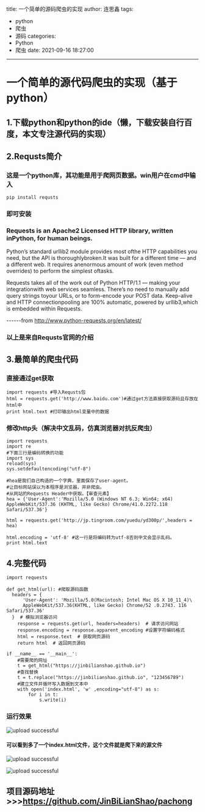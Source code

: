 title: 一个简单的源码爬虫的实现
author: 连思鑫
tags:
  - python
  - 爬虫
  - 源码
categories:
  - Python
  - 爬虫
date: 2021-09-16 18:27:00
---
# 一个简单的源代码爬虫的实现（基于python）

## 1.下载python和python的ide（懒，下载安装自行百度，本文专注源代码的实现）

## 2.Requsts简介

### 这是一个python库，其功能是用于爬网页数据。win用户在cmd中输入
	pip install requsts
### 即可安装
### Requests is an Apache2 Licensed HTTP library, written inPython, for human beings.

Python’s standard urllib2 module provides most ofthe HTTP capabilities you need, but the API is thoroughlybroken.It was built for a different time — and a different web. It requires anenormous amount of work (even method overrides) to perform the simplest oftasks.

Requests takes all of the work out of Python HTTP/1.1 — making your integrationwith web services seamless. There’s no need to manually add query strings toyour URLs, or to form-encode your POST data. Keep-alive and HTTP connectionpooling are 100% automatic, powered by urllib3,which is embedded within Requests.

------from   http://www.python-requests.org/en/latest/

### 以上是来自Requsts官网的介绍

## 3.最简单的爬虫代码

### 直接通过get获取

	import requests #导入Requsts包
	html = requests.get('http://www.baidu.com')#通过get方法直接获取源码且存放在html中
	print html.text #打印输出html变量中的数据
### 修改http头（解决中文乱码，仿真浏览器对抗反爬虫）
	import requests
	import re
	#下面三行是编码转换的功能
	import sys
	reload(sys)
	sys.setdefaultencoding("utf-8")
 
	#hea是我们自己构造的一个字典，里面保存了user-agent。
	#让目标网站误以为本程序是浏览器，并非爬虫。
	#从网站的Requests Header中获取。【审查元素】
	hea = {'User-Agent':'Mozilla/5.0 (Windows NT 6.3; Win64; x64) AppleWebKit/537.36 (KHTML, like Gecko) Chrome/41.0.2272.118 Safari/537.36'}
 
	html = requests.get('http://jp.tingroom.com/yuedu/yd300p/',headers = hea)
 
	html.encoding = 'utf-8' #这一行是将编码转为utf-8否则中文会显示乱码。
	print html.text

## 4.完整代码
	import requests

	def get_html(url): #爬取源码函数
      headers = {
          'User-Agent': 'Mozilla/5.0(Macintosh; Intel Mac OS X 10_11_4)\
          AppleWebKit/537.36(KHTML, like Gecko) Chrome/52 .0.2743. 116 Safari/537.36'
      }  # 模拟浏览器访问
        response = requests.get(url, headers=headers)  # 请求访问网站
        response.encoding = response.apparent_encoding #设置字符编码格式
        html = response.text  # 获取网页源码
        return html  # 返回网页源码

	if __name__ == '__main__':
    	#需要爬的网址
    	t = get_html("https://jinbilianshao.github.io")
    	#查找替换
    	t = t.replace("https://jinbilianshao.github.io", "123456789")
    	#建立文件并循环写入数据到文本中
    	with open('index.html', 'w' ,encoding="utf-8") as s:
        	for i in t:
            	s.write(i)

### 运行效果

![upload successful](/images/000003.png)
#### 可以看到多了一个index.html文件，这个文件就是爬下来的源文件
![upload successful](/images/000008.png)

![upload successful](/images/0026.png)

## 项目源码地址>>>https://github.com/JinBiLianShao/pachong